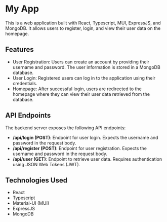 # My App

This is a web application built with React, Typescript, MUI, ExpressJS, and MongoDB. It allows users to register, login, and view their user data on the homepage.

## Features

- User Registration: Users can create an account by providing their username and password. The user information is stored in a MongoDB database.
- User Login: Registered users can log in to the application using their credentials.
- Homepage: After successful login, users are redirected to the homepage where they can view their user data retrieved from the database.

## API Endpoints
The backend server exposes the following API endpoints:

- **/api/login (POST)**: Endpoint for user login. Expects the username and password in the request body.
- **/api/register (POST)**: Endpoint for user registration. Expects the username and password in the request body.
- **/api/user (GET)**: Endpoint to retrieve user data. Requires authentication using JSON Web Tokens (JWT).

## Technologies Used
- React
- Typescript
- Material-UI (MUI)
- ExpressJS
- MongoDB
